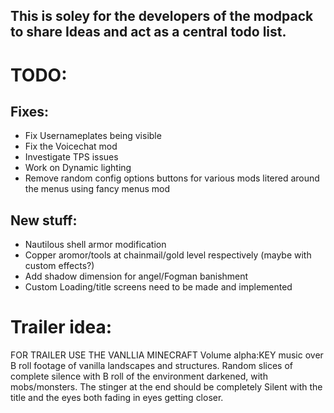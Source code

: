 ## This is soley for the developers of the modpack to share Ideas and act as a central todo list.

# TODO:
 ##  Fixes:
  - Fix Usernameplates being visible
  - Fix the Voicechat mod
  - Investigate TPS issues
  - Work on Dynamic lighting
  - Remove random config options buttons for various mods litered around the menus using fancy menus mod
   
 ## New stuff:
  - Nautilous shell armor modification
  - Copper aromor/tools at chainmail/gold level respectively (maybe with custom effects?)
  - Add shadow dimension for angel/Fogman banishment
  - Custom Loading/title screens need to be made and implemented

# Trailer idea:
 FOR TRAILER USE THE VANLLIA MINECRAFT Volume alpha:KEY music over B roll footage of vanilla landscapes and structures. 
 Random slices of complete silence with B roll of the environment darkened, with mobs/monsters.
 The stinger at the end should be completely Silent with the title and the eyes both fading in eyes getting closer.
